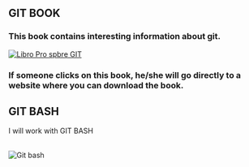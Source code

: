 ## GIT BOOK

### This book contains interesting information about git.

<a href = "https://git-scm.com/book/en/v2">
  <img src = "https://git-scm.com/images/progit2.png" alt = "Libro Pro spbre GIT">
</a>

### If someone clicks on this book, he/she will go directly to a website where you can download the book. <br>

## GIT BASH
<p>I will work with GIT BASH</p> <br>
<img src = "https://res.cloudinary.com/practicaldev/image/fetch/s--v_6lteJL--/c_imagga_scale,f_auto,fl_progressive,h_420,q_auto,w_1000/https://dev-to-uploads.s3.amazonaws.com/i/4m5dekvbjgjz63bp2ds1.png" alt = "Git bash"> <br>
